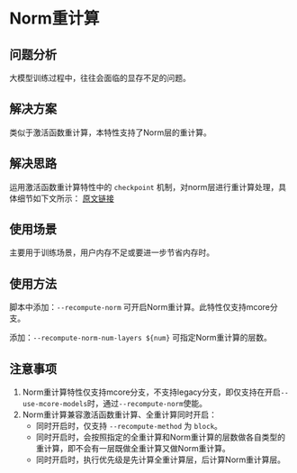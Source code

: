 # Norm重计算

## 问题分析

大模型训练过程中，往往会面临的显存不足的问题。

## 解决方案

类似于激活函数重计算，本特性支持了Norm层的重计算。

## 解决思路

运用激活函数重计算特性中的 `checkpoint` 机制，对norm层进行重计算处理，具体细节如下文所示：
[原文链接](https://www.usenix.org/conference/atc24/presentation/yuan)

## 使用场景

主要用于训练场景，用户内存不足或要进一步节省内存时。

## 使用方法

脚本中添加：`--recompute-norm` 可开启Norm重计算。此特性仅支持mcore分支。

添加：`--recompute-norm-num-layers ${num}` 可指定Norm重计算的层数。

## 注意事项
1. Norm重计算特性仅支持mcore分支，不支持legacy分支，即仅支持在开启`--use-mcore-models`时，通过`--recompute-norm`使能。
2. Norm重计算兼容激活函数重计算、全重计算同时开启：
   - 同时开启时，仅支持 `--recompute-method` 为 `block`。
   - 同时开启时，会按照指定的全重计算和Norm重计算的层数做各自类型的重计算，即不会有一层既做全重计算又做Norm重计算。
   - 同时开启时，执行优先级是先计算全重计算层，后计算Norm重计算层。

